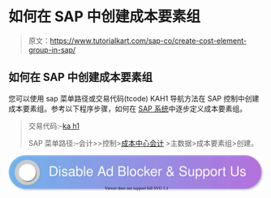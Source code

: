 # 如何在 SAP 中创建成本要素组

> 原文：<https://www.tutorialkart.com/sap-co/create-cost-element-group-in-sap/>

## 如何在 SAP 中创建成本要素组

您可以使用 sap 菜单路径或交易代码(tcode) KAH1 导航方法在 SAP 控制中创建成本要素组。参考以下程序步骤，如何在 [SAP 系统](https://www.tutorialkart.com/sap/what-is-sap-definition-of-erp-sap-systems/)中逐步定义成本要素组。

> 交易代码:–[ka h1](https://www.tutorialkart.com/sap-tcode/?search=KAH1)
> 
> SAP 菜单路径:–会计>>控制>[成本中心会计](https://www.tutorialkart.com/sap-co/sap-cost-center-accounting-sap-co-cca/) >主数据>成本要素组>创建。

[![](img/925da31b32d6bc3827932f6c8afb11bb.png)](https://www.tutorialkart.com/)